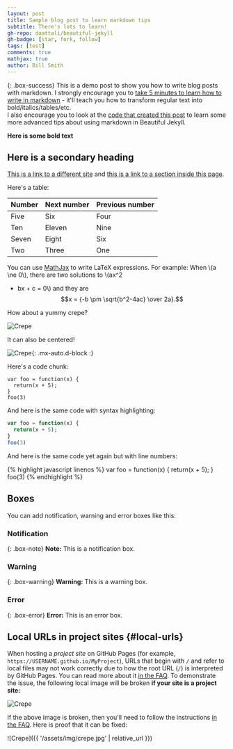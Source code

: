 ```yaml
---
layout: post
title: Sample blog post to learn markdown tips
subtitle: There's lots to learn!
gh-repo: daattali/beautiful-jekyll
gh-badge: [star, fork, follow]
tags: [test]
comments: true
mathjax: true
author: Bill Smith
---
```


{: .box-success}
This is a demo post to show you how to write blog posts 
with markdown.  I strongly encourage you to [take 5 
minutes to learn how to write in 
markdown](https://markdowntutorial.com/) - it'll teach 
you how to transform regular text into 
bold/italics/tables/etc.<br/>I also encourage you to 
look at the [code that created this 
post](https://raw.githubusercontent.com/daattali/beautiful-jekyll/master/_posts/2020-02-28-sample-markdown.md) 
to learn some more advanced tips about using markdown 
in Beautiful Jekyll.

**Here is some bold text**

## Here is a secondary heading

[This is a link to a different 
site](https://deanattali.com/) and [this is a link to a 
section inside this page](#local-urls).

Here's a table:

| Number | Next number | Previous number |
| :------ |:--- | :--- |
| Five | Six | Four |
| Ten | Eleven | Nine |
| Seven | Eight | Six |
| Two | Three | One |

You can use [MathJax](https://www.mathjax.org/) to 
write LaTeX expressions. For example:
When \\(a \ne 0\\), there are two solutions to \\(ax^2 
+ bx + c = 0\\) and they are $$x = {-b \pm 
\sqrt{b^2-4ac} \over 2a}.$$

How about a yummy crepe?

![Crepe](https://beautifuljekyll.com/assets/img/crepe.jpg)

It can also be centered!

![Crepe](https://beautifuljekyll.com/assets/img/crepe.jpg){: 
.mx-auto.d-block :}

Here's a code chunk:

~~~
var foo = function(x) {
  return(x + 5);
}
foo(3)
~~~

And here is the same code with syntax highlighting:

```javascript
var foo = function(x) {
  return(x + 5);
}
foo(3)
```

And here is the same code yet again but with line 
numbers:

{% highlight javascript linenos %}
var foo = function(x) {
  return(x + 5);
}
foo(3)
{% endhighlight %}

## Boxes
You can add notification, warning and error boxes like 
this:

### Notification

{: .box-note}
**Note:** This is a notification box.

### Warning

{: .box-warning}
**Warning:** This is a warning box.

### Error

{: .box-error}
**Error:** This is an error box.

## Local URLs in project sites {#local-urls}

When hosting a *project site* on GitHub Pages (for 
example, `https://USERNAME.github.io/MyProject`), URLs 
that begin with `/` and refer to local files may not 
work correctly due to how the root URL (`/`) is 
interpreted by GitHub Pages. You can read more about it 
[in the 
FAQ](https://beautifuljekyll.com/faq/#links-in-project-page). 
To demonstrate the issue, the following local image 
will be broken **if your site is a project site:**

![Crepe](/assets/img/crepe.jpg)

If the above image is broken, then you'll need to 
follow the instructions [in the 
FAQ](https://beautifuljekyll.com/faq/#links-in-project-page). 
Here is proof that it can be fixed:

![Crepe]({{ '/assets/img/crepe.jpg' | relative_url }})

